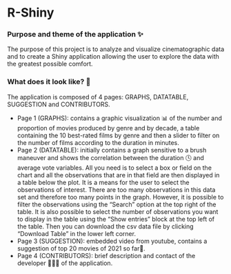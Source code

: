 # R-Shiny
### Purpose and theme of the application ✨
The purpose of this project is to analyze and visualize cinematographic data and to create a Shiny application allowing the user to explore the data with the greatest possible comfort.
### What does it look like? 🧐
The application is composed of 4 pages: GRAPHS, DATATABLE, SUGGESTION and CONTRIBUTORS.
- Page 1 (GRAPHS): contains a graphic visualization 📊 of the number and proportion of movies produced by genre and by decade, a table containing the 10 best-rated films by genre and then a slider to filter on the number of films according to the duration in minutes.
- Page 2 (DATATABLE): initially contains a graph sensitive to a brush maneuver and shows the correlation between the duration 🕓 and average vote variables. All you need is to select a box or field on the chart and all the observations that are in that field are then displayed in a table below the plot. It is a means for the user to select the observations of interest. There are too many observations in this data set and therefore too many points in the graph. However, it is possible to filter the observations using the “Search” option at the top right of the table. It is also possible to select the number of observations you want to display in the table using the “Show entries” block at the top left of the table. Then you can download the csv data file by clicking “Download Table” in the lower left corner.
- Page 3 (SUGGESTION): embedded video from youtube, contains a suggestion of top 20 movies of 2021 so far🥇.
- Page 4 (CONTRIBUTORS): brief description and contact of the developer 👩🏻‍💻 of the application.
